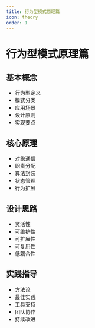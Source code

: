 ```yaml
---
title: 行为型模式原理篇
icon: theory
order: 1
---
```


# 行为型模式原理篇

## 基本概念
- 行为型定义
- 模式分类
- 应用场景
- 设计原则
- 实现要点

## 核心原理
- 对象通信
- 职责分配
- 算法封装
- 状态管理
- 行为扩展

## 设计思路
- 灵活性
- 可维护性
- 可扩展性
- 可复用性
- 低耦合性

## 实践指导
- 方法论
- 最佳实践
- 工具支持
- 团队协作
- 持续改进
